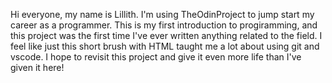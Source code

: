 Hi everyone, my name is Lillith. I'm using TheOdinProject to jump start my career as a programmer. This is my first introduction to progiramming, and this project was the first time I've ever written anything related to the field. I feel like just this short brush with HTML taught me a lot about using git and vscode. I hope to revisit this project and give it even more life than I've given it here!
